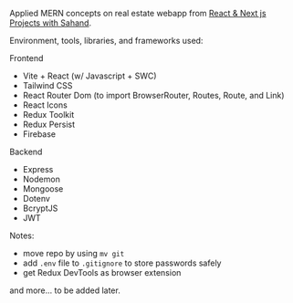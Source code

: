Applied MERN concepts on real estate webapp from [React & Next js Projects with Sahand](https://www.youtube.com/watch?v=VAaUy_Moivw).

Environment, tools, libraries, and frameworks used:

Frontend
- Vite + React (w/ Javascript + SWC)
- Tailwind CSS
- React Router Dom (to import BrowserRouter, Routes, Route, and Link)
- React Icons
- Redux Toolkit
- Redux Persist
- Firebase

Backend
- Express
- Nodemon
- Mongoose
- Dotenv
- BcryptJS
- JWT

Notes:
- move repo by using `mv git`
- add `.env` file to `.gitignore` to store passwords safely
- get Redux DevTools as browser extension

and more... to be added later.